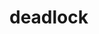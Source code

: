 # deadlock

<!--
[![npm](https://img.shields.io/npm/v/deadlock)](https://www.npmjs.com/package/deadlock)
![npm bundle size](https://img.shields.io/bundlephobia/minzip/deadlock)
![node-current](https://img.shields.io/node/v/deadlock)
-->

